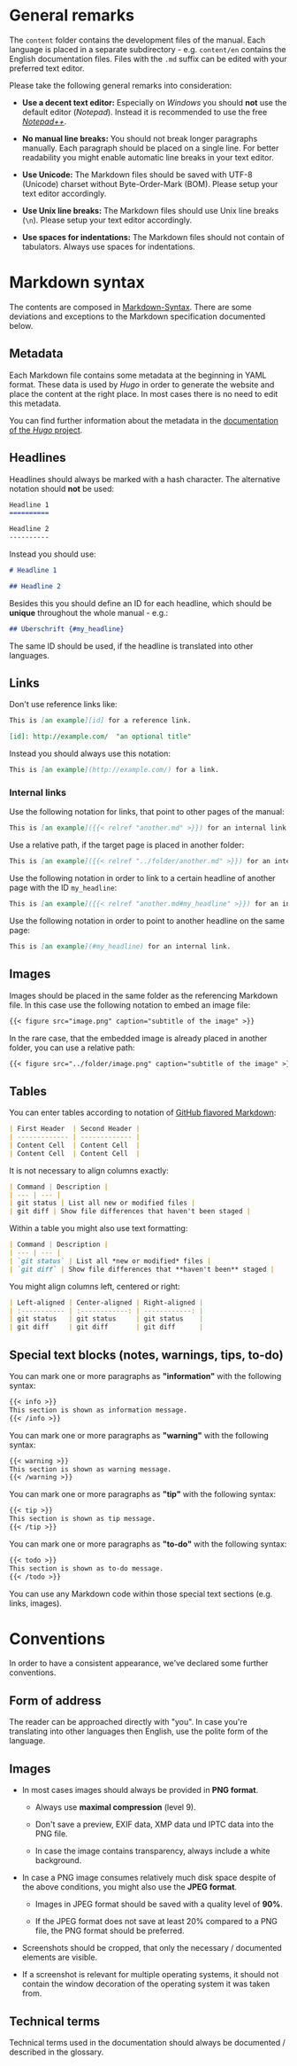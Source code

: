 # General remarks

The `content` folder contains the development files of the manual. Each language is placed in a separate subdirectory - e.g. `content/en` contains the English documentation files. Files with the `.md` suffix can be edited with your preferred text editor.

Please take the following general remarks into consideration: 

-   **Use a decent text editor:** Especially on *Windows* you should **not** use the default editor (*Notepad*). Instead it is recommended to use the free [*Notepad++*](https://notepad-plus-plus.org/).

-   **No manual line breaks:** You should not break longer paragraphs manually. Each paragraph should be placed on a single line. For better readability you might enable automatic line breaks in your text editor.

-   **Use Unicode:** The Markdown files should be saved with UTF-8 (Unicode) charset without Byte-Order-Mark (BOM). Please setup your text editor accordingly.

-   **Use Unix line breaks:** The Markdown files should use Unix line breaks (`\n`). Please setup your text editor accordingly.

-   **Use spaces for indentations:** The Markdown files should not contain of tabulators. Always use spaces for indentations.


# Markdown syntax

The contents are composed in [Markdown-Syntax](https://daringfireball.net/projects/markdown/). There are some deviations and exceptions to the Markdown specification documented below.


## Metadata

Each Markdown file contains some metadata at the beginning in YAML format. These data is used by *Hugo* in order to generate the website and place the content at the right place. In most cases there is no need to edit this metadata.

You can find further information about the metadata in the [documentation of the *Hugo* project](https://gohugo.io/content-management/front-matter/).


## Headlines

Headlines should always be marked with a hash character. The alternative notation should **not** be used:

```md
Headline 1
==========

Headline 2
----------
```

Instead you should use:

```md
# Headline 1

## Headline 2
```

Besides this you should define an ID for each headline, which should be **unique** throughout the whole manual - e.g.:

```md
## Überschrift {#my_headline}
```

The same ID should be used, if the headline is translated into other languages.


## Links

Don't use reference links like:

```md
This is [an example][id] for a reference link.

[id]: http://example.com/  "an optional title"
```

Instead you should always use this notation:

```md
This is [an example](http://example.com/) for a link.
```


### Internal links

Use the following notation for links, that point to other pages of the manual:

```md
This is [an example]({{< relref "another.md" >}}) for an internal link.
```

Use a relative path, if the target page is placed in another folder:

```md
This is [an example]({{< relref "../folder/another.md" >}}) for an internal link.
```

Use the following notation in order to link to a certain headline of another page with the ID `my_headline`:

```md
This is [an example]({{< relref "another.md#my_headline" >}}) for an internal link.
```

Use the following notation in order to point to another headline on the same page:

```md
This is [an example](#my_headline) for an internal link.
```


## Images

Images should be placed in the same folder as the referencing Markdown file. In this case use the following notation to embed an image file:

```md
{{< figure src="image.png" caption="subtitle of the image" >}}
``` 

In the rare case, that the embedded image is already placed in another folder, you can use a relative path: 

```md
{{< figure src="../folder/image.png" caption="subtitle of the image" >}}
``` 


## Tables

You can enter tables according to notation of [GitHub flavored Markdown](https://help.github.com/articles/organizing-information-with-tables/): 

```md
| First Header  | Second Header |
| ------------- | ------------- |
| Content Cell  | Content Cell  |
| Content Cell  | Content Cell  |
```

It is not necessary to align columns exactly:

```md
| Command | Description |
| --- | --- |
| git status | List all new or modified files |
| git diff | Show file differences that haven't been staged |
```

Within a table you might also use text formatting:

```md
| Command | Description |
| --- | --- |
| `git status` | List all *new or modified* files |
| `git diff` | Show file differences that **haven't been** staged |
```

You might align columns left, centered or right:

```md
| Left-aligned | Center-aligned | Right-aligned |
| :----------- | :------------: | ------------: |
| git status   | git status     | git status    |
| git diff     | git diff       | git diff      |
```


## Special text blocks (notes, warnings, tips, to-do)

You can mark one or more paragraphs as **"information"** with the following syntax:

```md
{{< info >}}
This section is shown as information message.
{{< /info >}}
```

You can mark one or more paragraphs as **"warning"** with the following syntax:

```md
{{< warning >}}
This section is shown as warning message.
{{< /warning >}}
```

You can mark one or more paragraphs as **"tip"** with the following syntax:

```md
{{< tip >}}
This section is shown as tip message.
{{< /tip >}}
```

You can mark one or more paragraphs as **"to-do"** with the following syntax:

```md
{{< todo >}}
This section is shown as to-do message.
{{< /todo >}}
```

You can use any Markdown code within those special text sections (e.g. links, images).


# Conventions

In order to have a consistent appearance, we've declared some further conventions.


## Form of address

The reader can be approached directly with "you". In case you're translating into other languages then English, use the polite form of the language.


## Images

-   In most cases images should always be provided in **PNG format**.

    -   Always use **maximal compression** (level 9).
    
    -   Don't save a preview, EXIF data, XMP data und IPTC data into the PNG file. 
    
    -   In case the image contains transparency, always include a white background.

-   In case a PNG image consumes relatively much disk space despite of the above conditions, you might also use the **JPEG format**.

    -   Images in JPEG format should be saved with a quality level of **90%**.
    
    -   If the JPEG format does not save at least 20% compared to a PNG file, the PNG format should be preferred.

-   Screenshots should be cropped, that only the necessary / documented elements are visible.  

-   If a screenshot is relevant for multiple operating systems, it should not contain the window decoration of the operating system it was taken from. 


## Technical terms

Technical terms used in the documentation should always be documented / described in the glossary.
